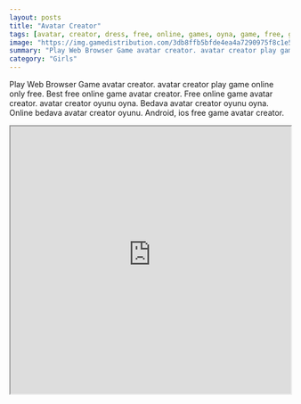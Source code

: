 ```yaml
---
layout: posts
title: "Avatar Creator"
tags: [avatar, creator, dress, free, online, games, oyna, game, free, games, play, play, games]
image: "https://img.gamedistribution.com/3db8ffb5bfde4ea4a7290975f8c1e5ad.jpg"
summary: "Play Web Browser Game avatar creator. avatar creator play game online only free. Best free online game avatar creator. Free online game avatar creator. avatar creator oyunu oyna. Bedava avatar creator oyunu oyna. Online bedava avatar creator oyunu. Android, ios free game avatar creator."
category: "Girls"
---
```


Play Web Browser Game avatar creator. avatar creator play game online only free. Best free online game avatar creator. Free online game avatar creator. avatar creator oyunu oyna. Bedava avatar creator oyunu oyna. Online bedava avatar creator oyunu. Android, ios free game avatar creator.

<iframe width="100%" height="480px;" src="https://flash.gamedistribution.com?game=3db8ffb5bfde4ea4a7290975f8c1e5ad"></iframe>